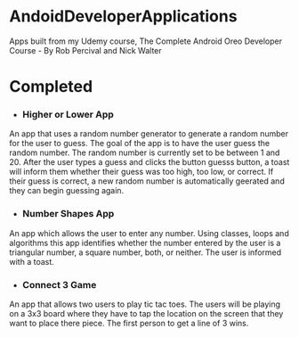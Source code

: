 # AndoidDeveloperApplications
Apps built from my Udemy course, The Complete Android Oreo Developer Course - By Rob Percival and Nick Walter

# Completed

- ### Higher or Lower App

An app that uses a random number generator to generate a random number for the user to guess. The goal of the app is to have the user guess the random number. The random number is currently set to be between 1 and 20. After the user types a guess and clicks the button guesss button, a toast will inform them whether their guess was too high, too low, or correct. If their guess is correct, a new random number is automatically geerated and they can begin guessing again.

- ### Number Shapes App

An app which allows the user to enter any number. Using classes, loops and algorithms this app identifies whether the number entered by the user is a triangular number, a square number, both, or neither. The user is informed with a toast.

- ### Connect 3 Game

An app that allows two users to play tic tac toes. The users will be playing on a 3x3 board where they have to tap the location on the screen that they want to place there piece. The first person to get a line of 3 wins.
